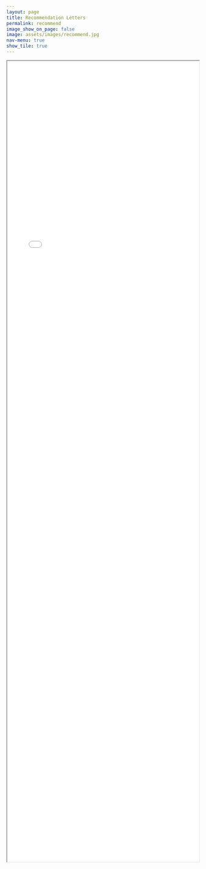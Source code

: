 ```yaml
---
layout: page
title: Recommendation Letters
permalink: recommend
image_show_on_page: false
image: assets/images/recommend.jpg
nav-menu: true
show_tile: true
---
```

<iframe src="{{ site.url }}/assets/files/LORS.pdf" width="100%" height="2100px"> </iframe>
